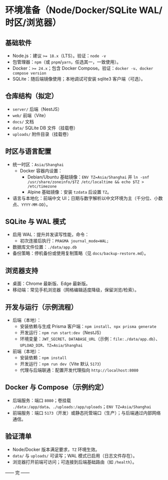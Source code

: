 # 环境准备（Node/Docker/SQLite WAL/时区/浏览器）

## 基础软件
- Node.js：建议 `>= 18.x`（LTS）。验证：`node -v`
- 包管理器：`npm`（或 `pnpm`/`yarn`，任选其一，一致使用）。
- Docker：`>= 24.x`；包含 Docker Compose。验证：`docker -v`、`docker compose version`
- SQLite：随后端镜像使用；本地调试可安装 sqlite3 客户端（可选）。

## 仓库结构（拟定）
- `server/` 后端（NestJS）
- `web/` 前端（Vite）
- `docs/` 文档
- `data/` SQLite DB 文件（挂载卷）
- `uploads/` 附件目录（挂载卷）

## 时区与语言配置
- 统一时区：`Asia/Shanghai`
  - Docker 容器内设置：
    - Debian/Ubuntu 基础镜像：`ENV TZ=Asia/Shanghai` 并 `ln -snf /usr/share/zoneinfo/$TZ /etc/localtime && echo $TZ > /etc/timezone`
    - Alpine 基础镜像：安装 `tzdata` 后设置 `TZ`。
- 语言与本地化：前端中文 UI；日期与数字解析以中文环境为主（千分位、小数点、`YYYY-MM-DD`）。

## SQLite 与 WAL 模式
- 启用 WAL：提升并发读写性能，命令：
  - 初次连接后执行：`PRAGMA journal_mode=WAL;`
- 数据库文件位置：`./data/app.db`
- 备份策略：停机备份或使用复制策略（见 `docs/backup-restore.md`）。

## 浏览器支持
- 桌面：Chrome 最新版、Edge 最新版。
- 移动端：常见手机浏览器（网格编辑适度降级，保留浏览/检索）。

## 开发与运行（示例流程）
- 后端（本地）：
  - 安装依赖与生成 Prisma 客户端：`npm install`、`npx prisma generate`
  - 开发运行：`npm run start:dev`（NestJS）
  - 环境变量：`JWT_SECRET`、`DATABASE_URL`（示例：`file:./data/app.db`）、`UPLOAD_DIR`、`TZ=Asia/Shanghai`
- 前端（本地）：
  - 安装依赖：`npm install`
  - 开发运行：`npm run dev`（Vite 默认 `5173`）
  - 代理与后端联通：配置开发代理指向 `http://localhost:8080`

## Docker 与 Compose（示例约定）
- 后端服务：端口 `8080`；卷挂载 `./data:/app/data`、`./uploads:/app/uploads`；`ENV TZ=Asia/Shanghai`
- 前端服务：端口 `5173`（开发）或静态托管端口（生产）；与后端通过内部网络通信。

## 验证清单
- Node/Docker 版本满足要求，`TZ` 环境生效。
- `data/` 与 `uploads/` 可读写；WAL 模式已启用（日志文件存在）。
- 浏览器打开前端可访问；可连接到后端基础路由（如 `/health`）。

—— 完 ——